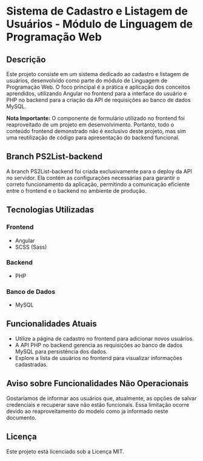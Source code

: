 # Sistema de Cadastro e Listagem de Usuários - Módulo de Linguagem de Programação Web

## Descrição

Este projeto consiste em um sistema dedicado ao cadastro e listagem de usuários, desenvolvido como parte do módulo de Linguagem de Programação Web. O foco principal é a prática e aplicação dos conceitos aprendidos, utilizando Angular no frontend para a interface do usuário e PHP no backend para a criação da API de requisições ao banco de dados MySQL.

**Nota Importante:**
O componente de formulário utilizado no frontend foi reaproveitado de um projeto em desenvolvimento. Portanto, todo o conteúdo frontend demonstrado não é exclusivo deste projeto, mas sim uma reutilização de código para apresentação do backend funcional.

## Branch PS2List-backend

A branch PS2List-backend foi criada exclusivamente para o deploy da API no servidor. Ela contém as configurações necessárias para garantir o correto funcionamento da aplicação, permitindo a comunicação eficiente entre o frontend e o backend no ambiente de produção.

## Tecnologias Utilizadas

### Frontend

- Angular
- SCSS (Sass)

### Backend

- PHP

### Banco de Dados

- MySQL

## Funcionalidades Atuais

- Utilize a página de cadastro no frontend para adicionar novos usuários.
- A API PHP no backend gerencia as requisições ao banco de dados MySQL para persistência dos dados.
- Explore a lista de usuários no frontend para visualizar informações cadastradas.

## Aviso sobre Funcionalidades Não Operacionais

Gostaríamos de informar aos usuários que, atualmente, as opções de salvar credenciais e recuperar save não estão funcionais. Essa limitação ocorre devido ao reaproveitamento do modelo como ja informado neste documento.

## Licença

Este projeto está licenciado sob a Licença MIT.
